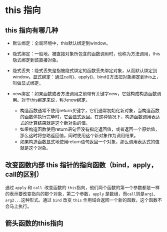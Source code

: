 # this 指向

<!-- toc -->

## this 指向有哪几种

- 默认绑定：全局环境中，this默认绑定到window。

- 隐式绑定：一般地，被直接对象所包含的函数调用时，也称为方法调用，this隐式绑定到该直接对象。

- 隐式丢失：隐式丢失是指被隐式绑定的函数丢失绑定对象，从而默认绑定到window。显式绑定：通过call()、apply()、bind()方法把对象绑定到this上，叫做显式绑定。

- new绑定：如果函数或者方法调用之前带有关键字new，它就构成构造函数调用。对于this绑定来说，称为new绑定。
  - 构造函数通常不使用return关键字，它们通常初始化新对象，当构造函数的函数体执行完毕时，它会显式返回。在这种情况下，构造函数调用表达式的计算结果就是这个新对象的值。
  - 如果构造函数使用return语句但没有指定返回值，或者返回一个原始值，那么这时将忽略返回值，同时使用这个新对象作为调用结果。
  - 如果构造函数显式地使用return语句返回一个对象，那么调用表达式的值就是这个对象。

## 改变函数内部 this 指针的指向函数（bind，apply，call的区别）

通过 `apply` 和 `call `改变函数的 `this`指向，他们两个函数的第一个参数都是一样的表示要改变指向的那个对象，第二个参数，`apply` 是数组，而`call`则是`arg1, arg2...`这种形式。通过 `bind` 改变 `this` 作用域会返回一个新的函数，这个函数不会马上执行。



## 箭头函数的this指向




